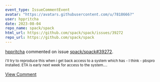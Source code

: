 ```yaml
---
event_type: IssueCommentEvent
avatar: "https://avatars.githubusercontent.com/u/7818666?"
user: hppritcha
date: 2023-08-04
repo_name: spack/spack
html_url: https://github.com/spack/spack/issues/39272
repo_url: https://github.com/spack/spack
---
```


<a href='https://github.com/hppritcha' target='_blank'>hppritcha</a> commented on issue <a href='https://github.com/spack/spack/issues/39272' target='_blank'>spack/spack#39272</a>.

<small>i'll try to reproduce this when i get back access to a system which has - I think - pbspro installed.   ETA is early next week for access to the system....</small>

<a href='https://github.com/spack/spack/issues/39272' target='_blank'>View Comment</a>